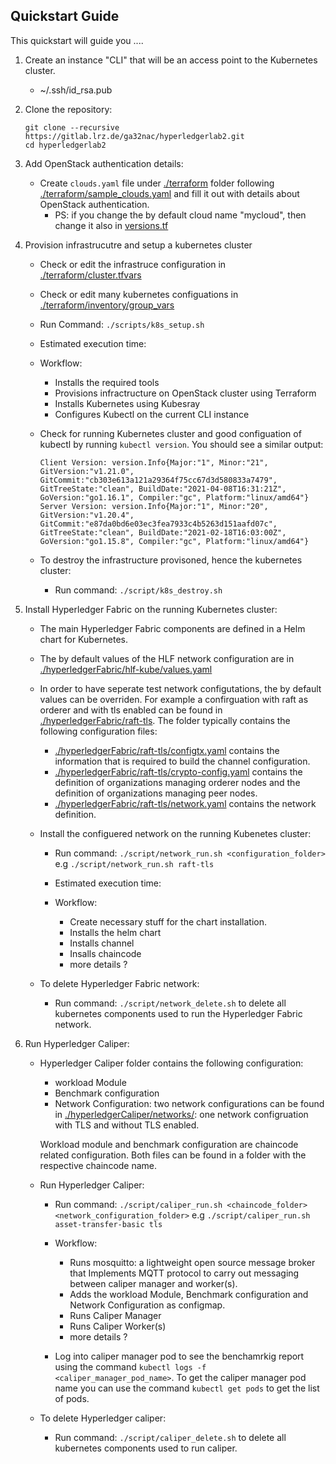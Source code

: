 ## **Quickstart Guide**

This quickstart will guide you ....

1.  Create an instance "CLI" that will be an access point to the Kubernetes cluster.

    - ~/.ssh/id_rsa.pub

2.  Clone the repository:

    ```
    git clone --recursive https://gitlab.lrz.de/ga32nac/hyperledgerlab2.git
    cd hyperledgerlab2
    ```

3.  Add OpenStack authentication details:

    - Create `clouds.yaml` file under [./terraform](../terraform) folder following [./terraform/sample_clouds.yaml](./terraform/sample_clouds.yaml) and fill it out with details about OpenStack authentication.
      - PS: if you change the by default cloud name "mycloud", then change it also in [versions.tf](versions.tf)

4.  Provision infrastrucutre and setup a kubernetes cluster

    - Check or edit the infrastruce configuration in [./terraform/cluster.tfvars](../terraform/cluster.tfvars)
    - Check or edit many kubernetes configuations in [./terraform/inventory/group_vars](../terraform/inventory/group_vars)
    - Run Command: `./scripts/k8s_setup.sh `
    - Estimated execution time:
    - Workflow:

      - Installs the required tools
      - Provisions infractructure on OpenStack cluster using Terraform
      - Installs Kubernetes using Kubesray
      - Configures Kubectl on the current CLI instance

    - Check for running Kubernetes cluster and good configuation of kubectl by running `kubectl version`.
      You should see a similar output:

      ```
      Client Version: version.Info{Major:"1", Minor:"21", GitVersion:"v1.21.0", GitCommit:"cb303e613a121a29364f75cc67d3d580833a7479", GitTreeState:"clean", BuildDate:"2021-04-08T16:31:21Z", GoVersion:"go1.16.1", Compiler:"gc", Platform:"linux/amd64"}
      Server Version: version.Info{Major:"1", Minor:"20", GitVersion:"v1.20.4", GitCommit:"e87da0bd6e03ec3fea7933c4b5263d151aafd07c", GitTreeState:"clean", BuildDate:"2021-02-18T16:03:00Z", GoVersion:"go1.15.8", Compiler:"gc", Platform:"linux/amd64"}
      ```

    - To destroy the infrastructure provisoned, hence the kubernetes cluster:
      - Run command: `./script/k8s_destroy.sh`

5.  Install Hyperledger Fabric on the running Kubernetes cluster:

    - The main Hyperledger Fabric components are defined in a Helm chart for Kubernetes.
    - The by default values of the HLF network configuration are in [./hyperledgerFabric/hlf-kube/values.yaml](../hyperledgerFabric/hlf-kube/values.yaml)
    - In order to have seperate test network configutations, the by default values can be overriden. For example a confirguation with raft as orderer and with tls enabled can be found in [./hyperledgerFabric/raft-tls](../hyperledgerFabric/raft-tls).
      The folder typically contains the following configuration files:

      - [./hyperledgerFabric/raft-tls/configtx.yaml](../hyperledgerFabric/raft-tls/configtx.yaml) contains the information that is required to build the channel configuration.
      - [./hyperledgerFabric/raft-tls/crypto-config.yaml](../hyperledgerFabric/raft-tls/crypto-config.yaml) contains the definition of organizations managing orderer nodes and the definition of organizations managing peer nodes.
      - [./hyperledgerFabric/raft-tls/network.yaml](../hyperledgerFabric/raft-tls/network.yaml) contains the network definition.

    - Install the configuered network on the running Kubenetes cluster:

      - Run command: `./script/network_run.sh <configuration_folder>` e.g `./script/network_run.sh raft-tls`
      - Estimated execution time:

      - Workflow:

        - Create necessary stuff for the chart installation.
        - Installs the helm chart
        - Installs channel
        - Insalls chaincode
        - more details ?

    - To delete Hyperledger Fabric network:
      - Run command: `./script/network_delete.sh` to delete all kubernetes components used to run the Hyperledger Fabric network.

6.  Run Hyperledger Caliper:

    - Hyperledger Caliper folder contains the following configuration:

      - workload Module
      - Benchmark configuration
      - Network Configuration: two network configurations can be found in [./hyperledgerCaliper/networks/](../hyperledgerCaliper/networks/): one network configruation with TLS and without TLS enabled.

      Workload module and benchmark configuration are chaincode related configuration. Both files can be found in a folder with the respective chaincode name.

    - Run Hyperledger Caliper:

      - Run command: `./script/caliper_run.sh <chaincode_folder> <network_configuration_folder>` e.g `./script/caliper_run.sh asset-transfer-basic tls`
      - Workflow:

        - Runs mosquitto: a lightweight open source message broker that Implements MQTT protocol to carry out messaging between caliper manager and worker(s).
        - Adds the workload Module, Benchmark configuration and Network Configuration as configmap.
        - Runs Caliper Manager
        - Runs Caliper Worker(s)
        - more details ?

      - Log into caliper manager pod to see the benchamrkig report using the command `kubectl logs -f <caliper_manager_pod_name>`.
        To get the caliper manager pod name you can use the command `kubectl get pods` to get the list of pods.

    - To delete Hyperledger caliper:
      - Run command: `./script/caliper_delete.sh` to delete all kubernetes components used to run caliper.
